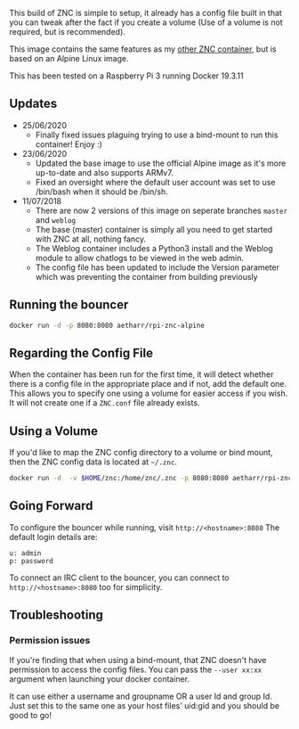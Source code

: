This build of ZNC is simple to setup, it already has a config file built in that you can tweak after the fact if you create a volume (Use of a volume is not required, but is recommended).

This image contains the same features as my [other ZNC container](https://github.com/aetharr/rpi-znc), but is based on an Alpine Linux image.

This has been tested on a Raspberry Pi 3 running Docker 19.3.11

## Updates
* 25/06/2020
  * Finally fixed issues plaguing trying to use a bind-mount to run this container! Enjoy :)
* 23/06/2020
  * Updated the base image to use the official Alpine image as it's more up-to-date and also supports ARMv7.
  * Fixed an oversight where the default user account was set to use /bin/bash when it should be /bin/sh.
* 11/07/2018
  * There are now 2 versions of this image on seperate branches `master` and `weblog`
  * The base (master) container is simply all you need to get started with ZNC at all, nothing fancy.
  * The Weblog container includes a Python3 install and the Weblog module to allow chatlogs to be viewed in the web admin.
  * The config file has been updated to include the Version parameter which was preventing the container from building previously

## Running the bouncer
```bash
docker run -d -p 8080:8080 aetharr/rpi-znc-alpine
```

## Regarding the Config File
When the container has been run for the first time, it will detect whether there is a config file in the appropriate place and if not, add the default one.
This allows you to specify one using a volume for easier access if you wish. It will not create one if a `ZNC.conf` file already exists.

## Using a Volume
If you'd like to map the ZNC config directory to a volume or bind mount, then the ZNC config data is located at `~/.znc`.
```bash
docker run -d  -v $HOME/znc:/home/znc/.znc -p 8080:8080 aetharr/rpi-znc-alpine
```

## Going Forward
To configure the bouncer while running, visit `http://<hostname>:8080`
The default login details are:
```
u: admin
p: password
```

To connect an IRC client to the bouncer, you can connect to `http://<hostname>:8080` too for simplicity.


## Troubleshooting

### Permission issues
If you're finding that when using a bind-mount, that ZNC doesn't have permission to access the config files. You can pass the `--user xx:xx` argument when launching your docker container.

It can use either a username and groupname OR a user Id and group Id. Just set this to the same one as your host files' uid:gid and you should be good to go!